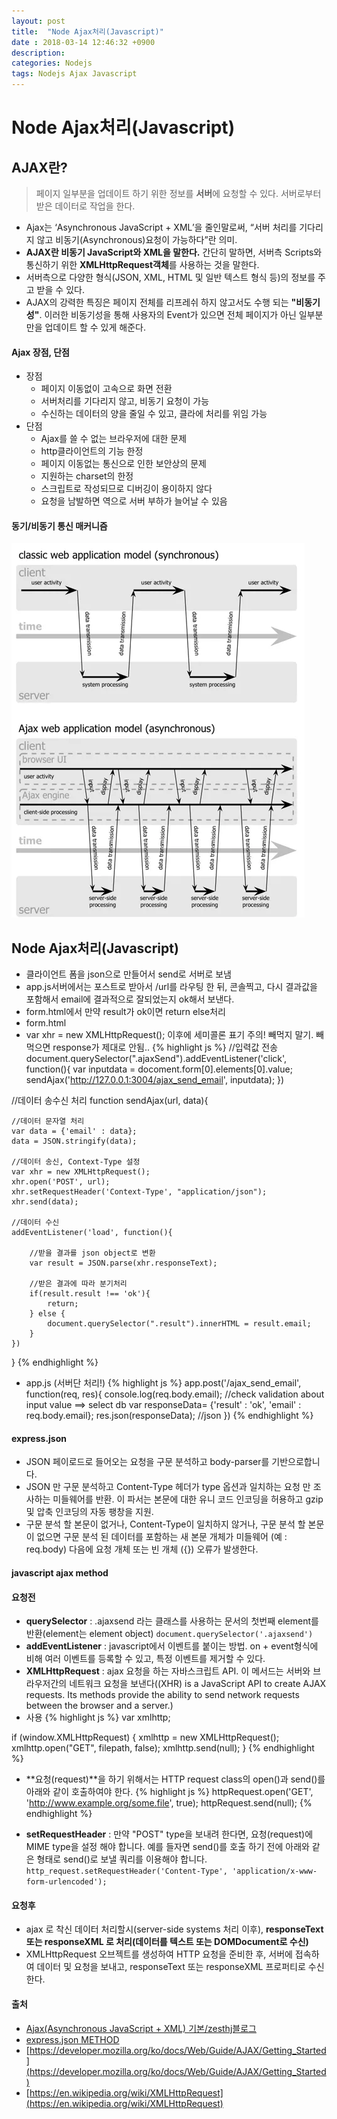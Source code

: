 ```yaml
---
layout: post
title:  "Node Ajax처리(Javascript)"
date : 2018-03-14 12:46:32 +0900
description: 
categories: Nodejs
tags: Nodejs Ajax Javascript
---
```


# Node Ajax처리(Javascript)

## AJAX란?
> 페이지 일부분을 업데이트 하기 위한 정보를 **서버**에 요청할 수 있다.
> 서버로부터 받은 데이터로 작업을 한다.

- Ajax는 ‘Asynchronous JavaScript + XML’을 줄인말로써, “서버 처리를 기다리지 않고 비동기(Asynchronous)요청이 가능하다”란 의미.
- **AJAX란 비동기 JavaScript와 XML을 말한다.** 간단히 말하면, 서버측 Scripts와 통신하기 위한 **XMLHttpRequest객체**를 사용하는 것을 말한다. 
- 서버측으로 다양한 형식(JSON, XML, HTML 및 일반 텍스트 형식 등)의 정보를 주고 받을 수 있다. 
- AJAX의 강력한 특징은 페이지 전체를 리프레쉬 하지 않고서도 수행 되는 **"비동기성"**. 이러한 비동기성을 통해 사용자의 Event가 있으면 전체 페이지가 아닌 일부분만을 업데이트 할 수 있게 해준다.

#### Ajax 장점, 단점
* 장점 
    - 페이지 이동없이 고속으로 화면 전환 
    - 서버처리를 기다리지 않고, 비동기 요청이 가능
    - 수신하는 데이터의 양을 줄일 수 있고, 클라에 처리를 위임 가능
* 단점 
    - Ajax를 쓸 수 없는 브라우저에 대한 문제
    - http클라이언트의 기능 한정
    - 페이지 이동없는 통신으로 인한 보안상의 문제
    - 지원하는 charset의 한정
    - 스크립트로 작성되므로 디버깅이 용이하지 않다
    - 요청을 남발하면 역으로 서버 부하가 늘어날 수 있음

#### 동기/비동기 통신 매커니즘
![이미지](/post_assets/2018-03-01/ajax.png)  

## Node Ajax처리(Javascript)
- 클라이언트 폼을 json으로 만들어서 send로 서버로 보냄
- app.js서버에서는 포스트로 받아서 /url를 라우팅 한 뒤, 콘솔찍고, 다시 결과값을 포함해서 email에 결과적으로 잘되었는지 ok해서 보낸다.
- form.html에서 만약 result가 ok이면 return else처리  
- form.html
- var xhr = new XMLHttpRequest(); 이후에 세미콜론 표기 주의! 빼먹지 말기. 빼먹으면 response가 제대로 안됨..
{% highlight js %}
//입력값 전송
document.querySelector(".ajaxSend").addEventListener('click', function(){
    var inputdata = docoment.form[0].elements[0].value;
    sendAjax('http://127.0.0.1:3004/ajax_send_email', inputdata);
})

//데이터 송수신 처리
function sendAjax(url, data){

    //데이터 문자열 처리
    var data = {'email' : data};
    data = JSON.stringify(data);

    //데이터 송신, Context-Type 설정
    var xhr = new XMLHttpRequest();
    xhr.open('POST', url);
    xhr.setRequestHeader('Context-Type', "application/json");
    xhr.send(data);

    //데이터 수신
    addEventListener('load', function(){

        //받을 결과를 json object로 변환
        var result = JSON.parse(xhr.responseText);

        //받은 결과에 따라 분기처리
        if(result.result !== 'ok'){
            return;
        } else {
            document.querySelector(".result").innerHTML = result.email;
        }
    })

}
{% endhighlight %}

- app.js (서버단 처리!)
{% highlight js %}
app.post('/ajax_send_email', function(req, res){
    console.log(req.body.email);
    //check validation about input value ==> select db
    var responseData= {'result' : 'ok', 'email' : req.body.email};
    res.json(responseData); //json
})
{% endhighlight %}

#### express.json
- JSON 페이로드로 들어오는 요청을 구문 분석하고 body-parser를 기반으로합니다.
- JSON 만 구문 분석하고 Content-Type 헤더가 type 옵션과 일치하는 요청 만 조사하는 미들웨어를 반환. 이 파서는 본문에 대한 유니 코드 인코딩을 허용하고 gzip 및 압축 인코딩의 자동 팽창을 지원.
- 구문 분석 할 본문이 없거나, Content-Type이 일치하지 않거나, 구문 분석 할 본문이 없으면 구문 분석 된 데이터를 포함하는 새 본문 개체가 미들웨어 (예 : req.body) 다음에 요청 개체 또는 빈 개체 ({}) 오류가 발생한다.


#### javascript ajax method 
#### 요청전
- **querySelector** : .ajaxsend 라는 클래스를 사용하는 문서의 첫번째 element를 반환(element는 element object)
`document.querySelector('.ajaxsend')`  
- **addEventListener** : javascript에서 이벤트를 붙이는 방법. on + event형식에 비해 여러 이벤트를 등록할 수 있고, 특정 이벤트를 제거할 수 있다.
- **XMLHttpRequest** : ajax 요청을 하는 자바스크립트 API. 이 메서드는 서버와 브라우저간의 네트워크 요청을 보낸다((XHR) is a JavaScript API to create AJAX requests. Its methods provide the ability to send network requests between the browser and a server.)
- 사용
{% highlight js %}
var xmlhttp;

if (window.XMLHttpRequest) {
    xmlhttp = new XMLHttpRequest();
    xmlhttp.open("GET", filepath, false);
    xmlhttp.send(null);
}
{% endhighlight %}

- **요청(request)**을 하기 위해서는 HTTP request class의 open()과 send()를 아래와 같이 호출하여야 한다.
{% highlight js %}
httpRequest.open('GET', 'http://www.example.org/some.file', true);
httpRequest.send(null);
{% endhighlight %}

- **setRequestHeader** : 만약 "POST" type을 보내려 한다면, 요청(request)에 MIME type을 설정 해야 합니다. 예를 들자면 send()를 호출 하기 전에 아래와 같은 형태로 send()로 보낼 쿼리를 이용해야 합니다.  
`http_request.setRequestHeader('Content-Type', 'application/x-www-form-urlencoded');`
  
#### 요청후
- ajax 로 착신 데이터 처리할시(server-side systems 처리 이후), **responseText 또는 responseXML 로 처리(데이터를 텍스트 또는 DOMDocument로 수신)**
- XMLHttpRequest 오브젝트를 생성하여 HTTP 요청을 준비한 후, 서버에 접속하여 데이터 및 요청을 보내고, responseText 또는 responseXML 프로퍼티로 수신한다.


#### 출처
- [Ajax(Asynchronous JavaScript + XML) 기본/zesthj블로그](https://zesthj.wordpress.com/2012/04/02/ajaxasynchronous-javascript-xml-%EA%B8%B0%EB%B3%B8/)
- [express.json METHOD](http://expressjs.com/ko/4x/api.html)
- [https://developer.mozilla.org/ko/docs/Web/Guide/AJAX/Getting_Started](https://developer.mozilla.org/ko/docs/Web/Guide/AJAX/Getting_Started)
- [https://en.wikipedia.org/wiki/XMLHttpRequest](https://en.wikipedia.org/wiki/XMLHttpRequest)